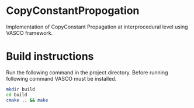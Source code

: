 # CopyConstantPropogation

Implementation of CopyConstant Propagation at interprocedural level using VASCO framework.

# Build instructions

Run the following command in the project directory. Before running following command VASCO must be installed.

```bash
mkdir build
cd build
cmake .. && make
```
